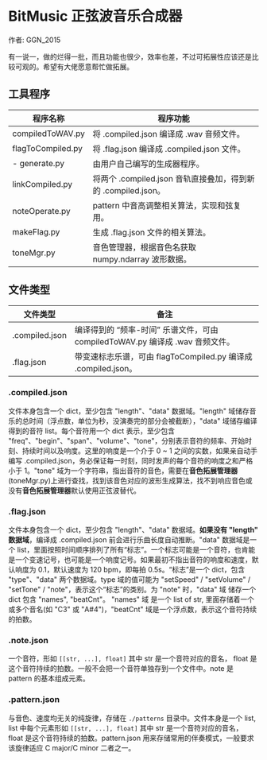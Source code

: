 # BitMusic 正弦波音乐合成器

作者: GGN_2015

有一说一，做的烂得一批，而且功能也很少，效率也差，不过可拓展性应该还是比较可观的。希望有大佬愿意帮忙做拓展。

## 工具程序

| 程序名称          | 程序功能                                                     |
| ----------------- | ------------------------------------------------------------ |
| compiledToWAV.py  | 将 .compiled.json 编译成 .wav 音频文件。                     |
| flagToCompiled.py | 将 .flag.json 编译成 .compiled.json 文件。                   |
| - generate.py     | 由用户自己编写的生成器程序。                                 |
| linkCompiled.py   | 将两个 .compiled.json 音轨直接叠加，得到新的 .compiled.json。 |
| noteOperate.py    | pattern 中音高调整相关算法，实现和弦复用。                   |
| makeFlag.py       | 生成 .flag.json 文件的相关算法。                             |
| toneMgr.py        | 音色管理器，根据音色名获取 numpy.ndarray 波形数据。          |

## 文件类型

| 文件类型       | 备注                                                         |
| -------------- | ------------------------------------------------------------ |
| .compiled.json | 编译得到的 “频率-时间” 乐谱文件，可由 compiledToWAV.py 编译成 .wav 音频文件。 |
| .flag.json     | 带变速标志乐谱，可由 flagToCompiled.py 编译成 .compiled.json。 |

### .compiled.json

文件本身包含一个 dict，至少包含 "length"、"data" 数据域。"length" 域储存音乐的总时间（浮点数，单位为秒，没演奏完的部分会被截断），"data" 域储存编译得到的音符 list。每个音符用一个 dict 表示，至少包含 "freq"、"begin"、"span"、"volume"、"tone"，分别表示音符的频率、开始时刻、持续时间以及响度。这里的响度是一个介于 0 ~ 1 之间的实数，如果亲自动手编写 .compiled.json，务必保证每一时刻，同时发声的每个音符的响度之和严格小于 1。"tone" 域为一个字符串，指出音符的音色，需要在**音色拓展管理器**(toneMgr.py)上进行查找，找到该音色对应的波形生成算法，找不到响应音色或没有**音色拓展管理器**默认使用正弦波替代。

### .flag.json

文件本身包含一个 dict，至少包含 "length"、"data" 数据域。**如果没有 "length" 数据域**，编译成 .compiled.json 前会进行乐曲长度自动推断。"data" 数据域是一个 list，里面按照时间顺序排列了所有“标志”。一个标志可能是一个音符，也肯能是一个变速记号，也可能是一个响度记号。如果最初不指出音符的响度和速度，默认响度为 0.1，默认速度为 120 bpm，即每拍 0.5s。“标志”是一个 dict，包含 "type"、"data" 两个数据域。type 域的值可能为 "setSpeed" / "setVolume" / "setTone" / "note"，表示这个“标志”的类别。为 "note" 时，"data" 域 储存一个 dict 包含 "names", "beatCnt"。 "names" 域 是一个 list of str, 里面存储着一个或多个音名(如 "C3" 或 "A#4")，"beatCnt" 域是一个浮点数，表示这个音符持续的拍数。

### .note.json

一个音符，形如 ``[[str, ...], float]`` 其中 str 是一个音符对应的音名， float 是这个音符持续的拍数。一般不会把一个音符单独存到一个文件中。note 是 pattern 的基本组成元素。

### .pattern.json

与音色、速度均无关的纯旋律，存储在 ``./patterns`` 目录中。文件本身是一个 list, list 中每个元素形如 ``[[str, ...], float]`` 其中 str 是一个音符对应的音名， float 是这个音符持续的拍数。pattern.json 用来存储常用的伴奏模式，一般要求该旋律适应 C major/C minor 二者之一。



